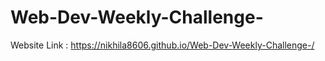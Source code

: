 # Web-Dev-Weekly-Challenge-
Website Link : https://nikhila8606.github.io/Web-Dev-Weekly-Challenge-/
